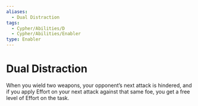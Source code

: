 ```yaml
---
aliases:
  - Dual Distraction
tags:
  - Cypher/Abilities/D
  - Cypher/Abilities/Enabler
type: Enabler
---
```


# Dual Distraction

When you wield two weapons, your opponent’s next attack is hindered, and if you apply Effort on your next attack against that same foe, you get a free level of Effort on the task.
